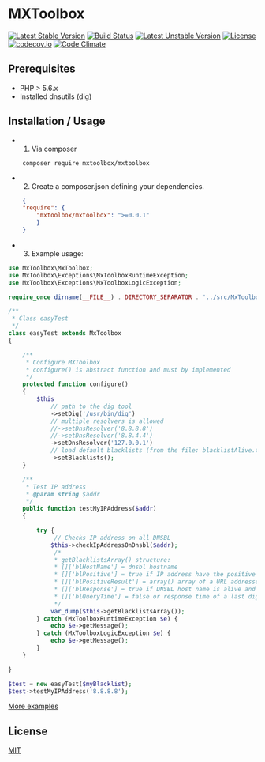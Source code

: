 # MXToolbox

[![Latest Stable Version](https://poser.pugx.org/mxtoolbox/mxtoolbox/v/stable)](https://github.com/heximcz/mxtoolbox/releases)
[![Build Status](https://travis-ci.org/heximcz/mxtoolbox.svg?branch=master)](https://travis-ci.org/heximcz/mxtoolbox)
[![Latest Unstable Version](https://poser.pugx.org/mxtoolbox/mxtoolbox/v/unstable)](https://github.com/heximcz/mxtoolbox)
[![License](https://poser.pugx.org/mxtoolbox/mxtoolbox/license)](https://github.com/heximcz/mxtoolbox/blob/master/LICENSE.md)
[![codecov.io](https://codecov.io/github/heximcz/mxtoolbox/coverage.svg?branch=master)](https://codecov.io/github/heximcz/mxtoolbox?branch=master)
[![Code Climate](https://codeclimate.com/github/heximcz/mxtoolbox/badges/gpa.svg)](https://codeclimate.com/github/heximcz/mxtoolbox)

## Prerequisites

- PHP > 5.6.x
- Installed dnsutils (dig)

## Installation / Usage

- 1. Via composer
    
```
    composer require mxtoolbox/mxtoolbox    
```

- 2. Create a composer.json defining your dependencies.

```json
    {
    "require": {
        "mxtoolbox/mxtoolbox": ">=0.0.1"
        }
    }
```

- 3. Example usage:

```php
use MxToolbox\MxToolbox;
use MxToolbox\Exceptions\MxToolboxRuntimeException;
use MxToolbox\Exceptions\MxToolboxLogicException;

require_once dirname(__FILE__) . DIRECTORY_SEPARATOR . '../src/MxToolbox/autoload.php';

/**
 * Class easyTest
 */
class easyTest extends MxToolbox
{

    /**
     * Configure MXToolbox
     * configure() is abstract function and must by implemented
     */
    protected function configure()
    {
        $this
            // path to the dig tool
            ->setDig('/usr/bin/dig')
            // multiple resolvers is allowed
            //->setDnsResolver('8.8.8.8')
            //->setDnsResolver('8.8.4.4')
            ->setDnsResolver('127.0.0.1')
            // load default blacklists (from the file: blacklistAlive.txt)
            ->setBlacklists();
    }

    /**
     * Test IP address
     * @param string $addr
     */
    public function testMyIPAddress($addr)
    {

        try {
             // Checks IP address on all DNSBL
            $this->checkIpAddressOnDnsbl($addr);
             /*
             * getBlacklistsArray() structure:
             * []['blHostName'] = dnsbl hostname
             * []['blPositive'] = true if IP address have the positive check
             * []['blPositiveResult'] = array() array of a URL addresses if IP address have the positive check
             * []['blResponse'] = true if DNSBL host name is alive and send test response before test
             * []['blQueryTime'] = false or response time of a last dig query
             */
            var_dump($this->getBlacklistsArray());
        } catch (MxToolboxRuntimeException $e) {
            echo $e->getMessage();
        } catch (MxToolboxLogicException $e) {
            echo $e->getMessage();
        }
    }

}

$test = new easyTest($myBlacklist);
$test->testMyIPAddress('8.8.8.8');
```

[More examples](https://github.com/heximcz/mxtoolbox/tree/master/examples)

## License

[MIT](https://github.com/heximcz/mxtoolbox/blob/master/LICENSE.md)
